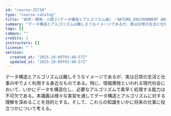 ```yaml
---
id: "course:25710"
type: "course-catalog"
title: "自然・環境・人間２(データ構造とアルゴリズム論) ／NATURE,ENVIRONMENT AND HUMANITY2(INTRODUCTION TO DATA STRUCTURE AND ALGORITHM)"
summary: "データ構造とアルゴリズムは難しそうなイメージであるが、実は日常の生活と仕事の中でよく利用する身近なものである。特に、情報爆発といわれる現代社会において、いかにデータを構造化し、必要なアルゴリズムで素早く処理する能力は不可欠である。本講義は様…"
tags: []
campus: ""
credits: 2
instructors: []
license: " "
version:
  created_at: "2025-10-09T03:48:57Z"
  updated_at: "2025-10-09T03:48:57Z"
---
```


データ構造とアルゴリズムは難しそうなイメージであるが、実は日常の生活と仕事の中でよく利用する身近なものである。特に、情報爆発といわれる現代社会において、いかにデータを構造化し、必要なアルゴリズムで素早く処理する能力は不可欠である。本講義は様々な実習を通してデータ構造とアルゴリズムに対する理解を深めることを目的とする。そして、これらの知識をいかに将来の仕事に役立つかについて考える。
